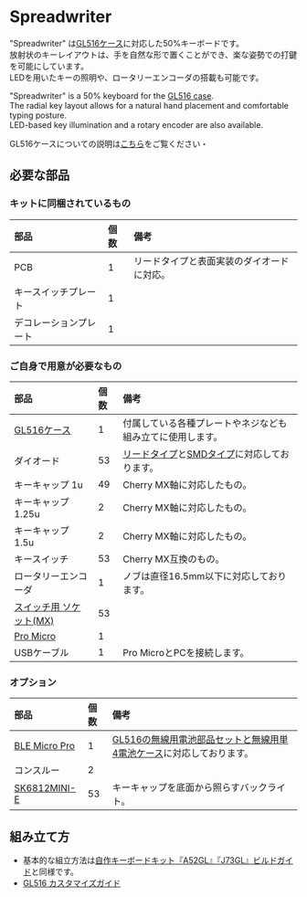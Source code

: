 # Spreadwriter

"Spreadwriter" は[GL516ケース](https://shop.yushakobo.jp/products/3814)に対応した50%キーボードです。  
放射状のキーレイアウトは、手を自然な形で置くことができ、楽な姿勢での打鍵を可能にしています。  
LEDを用いたキーの照明や、ロータリーエンコーダの搭載も可能です。

"Spreadwriter" is a 50% keyboard for the [GL516 case](https://shop.yushakobo.jp/products/3814).  
The radial key layout allows for a natural hand placement and comfortable typing posture.  
LED-based key illumination and a rotary encoder are also available.  

GL516ケースについての説明は[こちら](https://salicylic-acid3.hatenablog.com/entry/gl516-introduction)をご覧ください・

## 必要な部品

### キットに同梱されているもの
|部品|個数|備考|
|:--|:--|:--|
|PCB|1|リードタイプと表面実装のダイオードに対応。|
|キースイッチプレート|1||
|デコレーションプレート|1||

### ご自身で用意が必要なもの
|部品|個数|備考|
|:--|:--|:--|
|[GL516ケース](https://shop.yushakobo.jp/products/3814)|1|付属している各種プレートやネジなども組み立てに使用します。|
|ダイオード|53|[リードタイプ](https://shop.yushakobo.jp/products/a0800di-01-100)と[SMDタイプ](https://shop.yushakobo.jp/products/a0800di-02-100)に対応しております。|
|キーキャップ 1u|49|Cherry MX軸に対応したもの。|
|キーキャップ 1.25u|2|Cherry MX軸に対応したもの。|
|キーキャップ 1.5u|2|Cherry MX軸に対応したもの。|
|キースイッチ|53|Cherry MX互換のもの。|
|ロータリーエンコーダ|1|ノブは直径16.5mm以下に対応しております。|
|[スイッチ用 ソケット(MX)](https://shop.yushakobo.jp/products/a01ps)|53||
|[Pro Micro](https://shop.yushakobo.jp/search?q=Pro+Micro)|1||
|USBケーブル|1|Pro MicroとPCを接続します。|

### オプション
|部品|個数|備考|
|:--|:--|:--|
|[BLE Micro Pro](https://shop.yushakobo.jp/products/ble-micro-pro)|1|[GL516の無線用電池部品セットと無線用単4電池ケース](https://booth.pm/ja/items/3675855)に対応しております。|
|コンスルー|2||
|[SK6812MINI-E](https://shop.yushakobo.jp/products/sk6812mini-e-10)|53|キーキャップを底面から照らすバックライト。|

## 組み立て方

- 基本的な組立方法は[自作キーボードキット『A52GL』『J73GL』ビルドガイド](https://salicylic-acid3.hatenablog.com/entry/a52gl-j73gl-build-guide)と同様です。
- [GL516 カスタマイズガイド](https://zenn.dev/salicylic_acid3/books/gl516_customize_guide)
